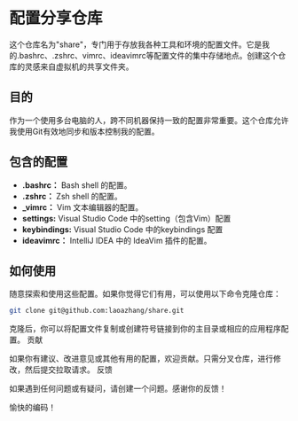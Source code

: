 # 配置分享仓库

这个仓库名为"share"，专门用于存放我各种工具和环境的配置文件。它是我的.bashrc、.zshrc、vimrc、ideavimrc等配置文件的集中存储地点。创建这个仓库的灵感来自虚拟机的共享文件夹。

## 目的

作为一个使用多台电脑的人，跨不同机器保持一致的配置非常重要。这个仓库允许我使用Git有效地同步和版本控制我的配置。

## 包含的配置

- **.bashrc：** Bash shell 的配置。
- **.zshrc：** Zsh shell 的配置。
- **_vimrc：** Vim 文本编辑器的配置。
- **settings:** Visual Studio Code 中的setting（包含Vim）配置
- **keybindings:** Visual Studio Code 中的keybindings 配置
- **ideavimrc：** IntelliJ IDEA 中的 IdeaVim 插件的配置。

## 如何使用

随意探索和使用这些配置。如果你觉得它们有用，可以使用以下命令克隆仓库：

```bash
git clone git@github.com:laoazhang/share.git
```
克隆后，你可以将配置文件复制或创建符号链接到你的主目录或相应的应用程序配置。
贡献

如果你有建议、改进意见或其他有用的配置，欢迎贡献。只需分叉仓库，进行修改，然后提交拉取请求。
反馈

如果遇到任何问题或有疑问，请创建一个问题。感谢你的反馈！

愉快的编码！
